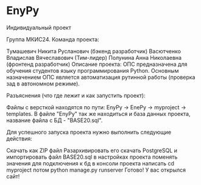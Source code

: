 # EnyPy
Индивидуальный проект

Группа МКИС24. Команда проекта:

Тумашевич Никита Русланович (бэкенд разработчик)
Васютченко Владислав Вячеславович (Тим-лидер)
Полунина Анна Николаевна (фронтенд разработчик)
Описание проекта: ОПС предназначена для обучения студентов языку программирования Python. Основным назначением ОПС является автоматизация рутинной работы (проверка зад в автономном режиме).

Разъяснения (что где лежит и как запустить проект):

Файлы с версткой находятся по пути: EnyPy -> EnePy -> myproject -> templates.
В файле "EnyPy" так же находиться и база данных проекта, название файла с БД - "BASE20.sql".

Для успешного запуска проекта нужно выполнить следующие действия:

Скачать как ZIP файл
Разархивировать его
скачать PostgreSQL и импортировать файл BASE20.sql
в настройках проекта поменять значения для подключения к бд
в консоли проекта написать cd myproject 
потом python manage.py runserver
Готово! У вас открылся сайт!
